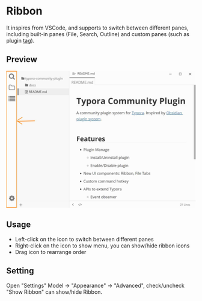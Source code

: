 # Ribbon

It inspires from VSCode, and supports to switch between different panes, including built-in panes (File, Search, Outline) and custom panes (such as plugin [tag][]).

## Preview

![ribbon](../../assets/user/ribbon.jpg)

## Usage

- Left-click on the icon to switch between different panes
- Right-click on the icon to show menu, you can show/hide ribbon icons
- Drag icon to rearrange order

## Setting

Open "Settings" Model → "Appearance" → "Advanced", check/uncheck "Show Ribbon" can show/hide Ribbon.

[tag]: https://github.com/typora-community-plugin/typora-plugin-tag
